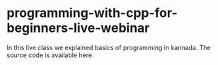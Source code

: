 # programming-with-cpp-for-beginners-live-webinar

In this live class we explained basics of programming in kannada. The source code is available here.
